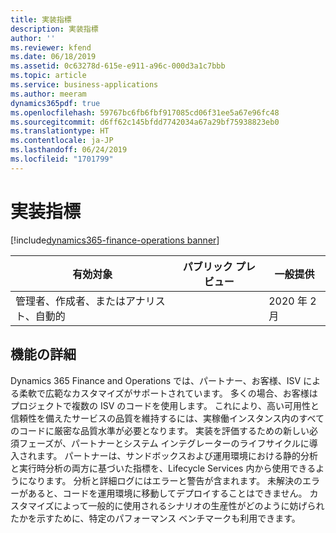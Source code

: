 ```yaml
---
title: 実装指標
description: 実装指標
author: ''
ms.reviewer: kfend
ms.date: 06/18/2019
ms.assetid: 0c63278d-615e-e911-a96c-000d3a1c7bbb
ms.topic: article
ms.service: business-applications
ms.author: meeram
dynamics365pdf: true
ms.openlocfilehash: 59767bc6fb6fbf917085cd06f31ee5a67e96fc48
ms.sourcegitcommit: d6ff62c145bfdd7742034a67a29bf75938823eb0
ms.translationtype: HT
ms.contentlocale: ja-JP
ms.lasthandoff: 06/24/2019
ms.locfileid: "1701799"
---
```

# <a name="implementation-metrics"></a>実装指標
[!include[dynamics365-finance-operations banner](../includes/dynamics365-finance-operations.md)]

| 有効対象    |  パブリック プレビュー | 一般提供 | 
| ---------- | ---------- |---------- |
|管理者、作成者、またはアナリスト、自動的|| 2020 年 2 月|






## <a name="feature-details"></a>機能の詳細
<!--feature detail start -->
Dynamics 365 Finance and Operations では、パートナー、お客様、ISV による柔軟で広範なカスタマイズがサポートされています。 多くの場合、お客様はプロジェクトで複数の ISV のコードを使用します。 これにより、高い可用性と信頼性を備えたサービスの品質を維持するには、実稼働インスタンス内のすべてのコードに厳密な品質水準が必要となります。 実装を評価するための新しい必須フェーズが、パートナーとシステム インテグレーターのライフサイクルに導入されます。 パートナーは、サンドボックスおよび運用環境における静的分析と実行時分析の両方に基づいた指標を、Lifecycle Services 内から使用できるようになります。 分析と詳細ログにはエラーと警告が含まれます。 未解決のエラーがあると、コードを運用環境に移動してデプロイすることはできません。 カスタマイズによって一般的に使用されるシナリオの生産性がどのように妨げられたかを示すために、特定のパフォーマンス ベンチマークも利用できます。
<!--feature detail end -->










